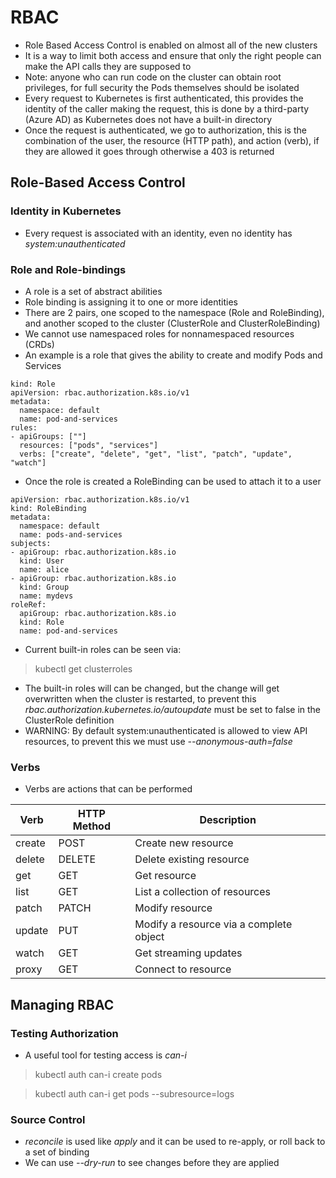 # RBAC

- Role Based Access Control is enabled on almost all of the new clusters
- It is a way to limit both access and ensure that only the right people can make the API calls they are supposed to
- Note: anyone who can run code on the cluster can obtain root privileges, for full security the Pods themselves should be isolated
- Every request to Kubernetes is first authenticated, this provides the identity of the caller making the request, this is done by a third-party (Azure AD) as Kubernetes does not have a built-in directory
- Once the request is authenticated, we go to authorization, this is the combination of the user, the resource (HTTP path), and action (verb), if they are allowed it goes through otherwise a 403 is returned

## Role-Based Access Control

### Identity in Kubernetes

- Every request is associated with an identity, even no identity has *system:unauthenticated*

### Role and Role-bindings

- A role is a set of abstract abilities
- Role binding is assigning it to one or more identities
- There are 2 pairs, one scoped to the namespace (Role and RoleBinding), and another scoped to the cluster (ClusterRole and ClusterRoleBinding)
- We cannot use namespaced roles for nonnamespaced resources (CRDs)
- An example is a role that gives the ability to create and modify Pods and Services

```
kind: Role
apiVersion: rbac.authorization.k8s.io/v1
metadata:
  namespace: default
  name: pod-and-services
rules:
- apiGroups: [""]
  resources: ["pods", "services"]
  verbs: ["create", "delete", "get", "list", "patch", "update", "watch"]
```

- Once the role is created a RoleBinding can be used to attach it to a user

```
apiVersion: rbac.authorization.k8s.io/v1
kind: RoleBinding
metadata:
  namespace: default
  name: pods-and-services
subjects:
- apiGroup: rbac.authorization.k8s.io
  kind: User
  name: alice
- apiGroup: rbac.authorization.k8s.io
  kind: Group
  name: mydevs
roleRef:
  apiGroup: rbac.authorization.k8s.io
  kind: Role
  name: pod-and-services
```

- Current built-in roles can be seen via:

> kubectl get clusterroles

- The built-in roles will can be changed, but the change will get overwritten when the cluster is restarted, to prevent this *rbac.authorization.kubernetes.io/autoupdate* must be set to false in the ClusterRole definition
- WARNING: By default system:unauthenticated is allowed to view API resources, to prevent this we must use *--anonymous-auth=false*

### Verbs

- Verbs are actions that can be performed

| Verb | HTTP Method | Description |
| ---- | ----------- | ----------- |
| create | POST | Create new resource |
| delete | DELETE | Delete existing resource |
| get | GET | Get resource |
| list | GET | List a collection of resources |
| patch | PATCH | Modify resource |
| update | PUT | Modify a resource via a complete object |
| watch | GET | Get streaming updates |
| proxy | GET | Connect to resource |

## Managing RBAC

### Testing Authorization

- A useful tool for testing access is *can-i*

> kubectl auth can-i create pods

> kubectl auth can-i get pods --subresource=logs

### Source Control

- *reconcile* is used like *apply* and it can be used to re-apply, or roll back to a set of binding
- We can use *--dry-run* to see changes before they are applied

